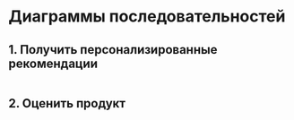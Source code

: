 # Диаграммы последовательностей
## 1. Получить персонализированные рекомендации
![]()
## 2. Оценить продукт
![]()
